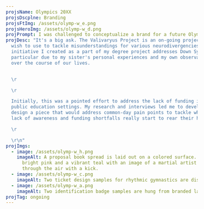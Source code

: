 ```yaml
---
projsName: Olympics 20XX
projsDscplne: Branding
projsFtImg: /assets/olymp-w_e.png
projsHeroImg: /assets/olymp-w_d.png
projPrompt: I was challenged to conceptualize a brand for a future Olympic Games.
projDesc: "It's a big ask. The Valivaryus Project is an on-going project that I
  wish to use to tackle misunderstandings for various neurodivergencies. The
  initiative I created as a part of my degree project addresses Down Syndrome in
  particular due to my sister's personal experiences and my own observations
  over the course of our lives.


  \r

  \r

  Initially, this was a pointed effort to address the lack of funding in
  public education settings. My research and interviews led me to develop and
  design a piece that would address common-day pain points to tackle where the
  lack of awareness and funding shortfalls really start to rear their heads.\r

  \r

  \r\n"
projImgs:
  - image: /assets/olymp-w_h.png
    imageAlt: A proposal book spread is laid out on a colored surface. It features
      bright pink and a vibrant teal with an image of a martial artist flying
      through the air with a kick.
  - image: /assets/olymp-w_c.png
    imageAlt: Two ticket design samples for rhythmic gymnastics are displayed.
  - image: /assets/olymp-w_a.png
    imageAlt: Two identification badge samples are hung from branded lanyards.
projTag: ongoing
---
```

